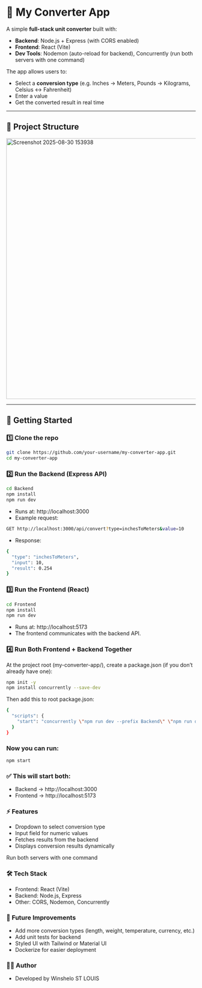 # 🧮 My Converter App

A simple **full-stack unit converter** built with:

- **Backend**: Node.js + Express (with CORS enabled)
- **Frontend**: React (Vite)
- **Dev Tools**: Nodemon (auto-reload for backend), Concurrently (run both servers with one command)

The app allows users to:
- Select a **conversion type** (e.g. Inches → Meters, Pounds → Kilograms, Celsius ↔ Fahrenheit)
- Enter a value
- Get the converted result in real time

---

## 📂 Project Structure

<img width="717" height="693" alt="Screenshot 2025-08-30 153938" src="https://github.com/user-attachments/assets/002f5f36-f26f-41a7-91fb-88560709a7f8" />




---

## 🚀 Getting Started

### 1️⃣ Clone the repo
```bash
git clone https://github.com/your-username/my-converter-app.git
cd my-converter-app
```


### 2️⃣ Run the Backend (Express API)
```bash
cd Backend
npm install
npm run dev
```

- Runs at: http://localhost:3000
- Example request:

```bash
GET http://localhost:3000/api/convert?type=inchesToMeters&value=10
```

- Response:

```bash
{
  "type": "inchesToMeters",
  "input": 10,
  "result": 0.254
}
```
### 3️⃣ Run the Frontend (React)
```bash
cd Frontend
npm install
npm run dev
```

- Runs at: http://localhost:5173
- The frontend communicates with the backend API.

### 4️⃣ Run Both Frontend + Backend Together

At the project root (my-converter-app/), create a package.json (if you don’t already have one):

```bash
npm init -y
npm install concurrently --save-dev
```

Then add this to root package.json:
```bash
{
  "scripts": {
    "start": "concurrently \"npm run dev --prefix Backend\" \"npm run dev --prefix Frontend\""
  }
}
```

### Now you can run:
```bash
npm start
```
### ✅ This will start both:

- Backend → http://localhost:3000
- Frontend → http://localhost:5173

### ⚡ Features

- Dropdown to select conversion type
- Input field for numeric values
- Fetches results from the backend
- Displays conversion results dynamically

Run both servers with one command

### 🛠 Tech Stack

- Frontend: React (Vite)
- Backend: Node.js, Express
- Other: CORS, Nodemon, Concurrently

### 🔮 Future Improvements

- Add more conversion types (length, weight, temperature, currency, etc.)
- Add unit tests for backend
- Styled UI with Tailwind or Material UI
- Dockerize for easier deployment

### 👨‍💻 Author

- Developed by Winshelo ST LOUIS
